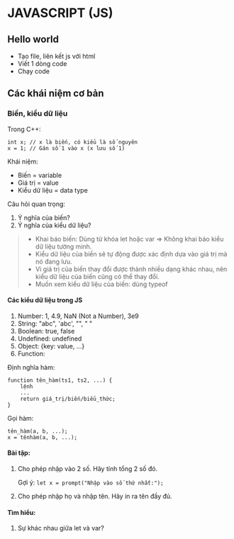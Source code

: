 # JAVASCRIPT (JS)

## Hello world

- Tạo file, liên kết js với html
- Viết 1 dòng code
- Chạy code

## Các khái niệm cơ bản

### Biến, kiểu dữ liệu

Trong C++:

    int x; // x là biến, có kiểu là số nguyên
    x = 1; // Gán số 1 vào x (x lưu số 1)

Khái niệm:

- Biến = variable
- Giá trị = value
- Kiểu dữ liệu = data type

Câu hỏi quan trọng:

1. Ý nghĩa của biến?
2. Ý nghĩa của kiểu dữ liệu?

> - Khai báo biến: Dùng từ khóa let hoặc var => Không khai báo kiểu dữ liệu tường minh.
> - Kiểu dữ liệu của biến sẽ tự động được xác định dựa vào giá trị mà nó đang lưu.
> - Vì giá trị của biến thay đổi được thành nhiều dạng khác nhau, nên kiểu dữ liệu của biến cũng có thể thay đổi.
> - Muốn xem kiểu dữ liệu của biến: dùng typeof

#### Các kiểu dữ liệu trong JS

1. Number: 1, 4.9, NaN (Not a Number), 3e9
2. String: "abc", 'abc', "", " "
3. Boolean: true, false
4. Undefined: undefined
5. Object: {key: value, ...}
6. Function:

Định nghĩa hàm:

    function tên_hàm(ts1, ts2, ...) {
        lệnh
        ...
        return giá_trị/biến/biểu_thức;
    }

Gọi hàm:

    tên_hàm(a, b, ...);
    x = tênhàm(a, b, ...);

#### Bài tập:

1. Cho phép nhập vào 2 số. Hãy tính tổng 2 số đó.

   Gợi ý: `let x = prompt("Nhập vào số thứ nhất:");`

2. Cho phép nhập họ và nhập tên. Hãy in ra tên đầy đủ.

#### Tìm hiểu:

1. Sự khác nhau giữa let và var?
